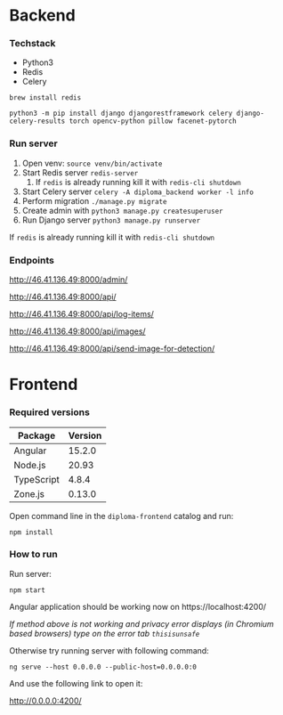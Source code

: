 # Backend

### Techstack

* Python3
* Redis
* Celery

`brew install redis`

`python3 -m pip install django djangorestframework celery django-celery-results torch opencv-python pillow facenet-pytorch`

### Run server

1. Open venv: `source venv/bin/activate`
2. Start Redis server `redis-server`
   1. If `redis` is already running kill it with `redis-cli shutdown`
3. Start Celery server `celery -A diploma_backend worker -l info`
4. Perform migration `./manage.py migrate`
5. Create admin with `python3 manage.py createsuperuser`
6. Run Django server `python3 manage.py runserver`

If `redis` is already running kill it with `redis-cli shutdown`

### Endpoints

http://46.41.136.49:8000/admin/

http://46.41.136.49:8000/api/

http://46.41.136.49:8000/api/log-items/

http://46.41.136.49:8000/api/images/

http://46.41.136.49:8000/api/send-image-for-detection/

# Frontend

### Required versions

| Package    | Version |
| ---------- | ------- |
| Angular    | 15.2.0  |
| Node.js    | 20.93   |
| TypeScript | 4.8.4   |
| Zone.js    | 0.13.0  |

Open command line in the `diploma-frontend` catalog and run:

`npm install`

### How to run

Run server:

`npm start`

Angular application should be working now on https://localhost:4200/

*If method above is not working and privacy error displays (in Chromium based browsers) type on the error tab `thisisunsafe`*

Otherwise try running server with following command:

`ng serve --host 0.0.0.0 --public-host=0.0.0.0:0`

And use the following link to open it:

http://0.0.0.0:4200/
